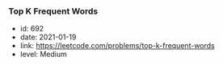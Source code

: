 ### Top K Frequent Words

* id: 692
* date: 2021-01-19
* link: https://leetcode.com/problems/top-k-frequent-words
* level: Medium
